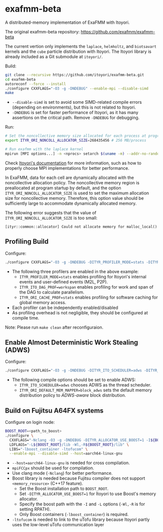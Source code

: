 # exafmm-beta

A distributed-memory implementation of ExaFMM with Itoyori.

The original exafmm-beta repository: https://github.com/exafmm/exafmm-beta

The current vertion only implements the `laplace`, `helmholtz`, and `biotsavart` kernels and the `cube` particle distribution with Itoyori.
The Itoyori library is already included as a Git submodule at `itoyori/`.

Build:
```sh
git clone --recursive https://github.com/itoyori/exafmm-beta.git
cd exafmm-beta
autoreconf --force --install
./configure CXXFLAGS="-O3 -g -DNDEBUG" --enable-mpi --disable-simd
make
```

- `--disable-simd` is set to avoid some SIMD-related compile errors (depending on environments), but this is not related to Itoyori.
- `-DNDEBUG` is set for faster performance of Itoyori, as it has many assertions on the critical path. Remove `-DNDEBUG` for debugging.

Run:
```sh
# Set the noncollective memory size allocated for each process at program startup
export ITYR_ORI_NONCOLL_ALLOCATOR_SIZE=268435456 # 256 MB/process

# Run exafmm with the laplace kernel
mpirun [MPI options...] -n <nprocs> setarch $(uname -m) --addr-no-randomize ./examples/laplace -v -D -n <n_bodies> [params...]
```

Check [Itoyori's documentation](https://github.com/itoyori/itoyori) for more information, such as how to properly choose MPI implementations for better performance.

In ExaFMM, data for each cell are dynamically allocated with the noncollective allocation policy.
The noncollective memory region is preallocated at program startup by default, and the option `ITYR_ORI_NONCOLL_ALLOCATOR_SIZE` is used to set the maximum allocation size for noncollective memory.
Therefore, this option value should be sufficiently large to accommodate dynamically allocated memory.

The following error suggests that the value of `ITYR_ORI_NONCOLL_ALLOCATOR_SIZE` is too small:
```
[ityr::common::allocator] Could not allocate memory for malloc_local()
```

## Profiling Build

Configure:
```sh
./configure CXXFLAGS="-O3 -g -DNDEBUG -DITYR_PROFILER_MODE=stats -DITYR_ITO_DAG_PROF=workspan -DITYR_ORI_CACHE_PROF=stats" --enable-mpi --disable-simd
```

- The following three profilers are enabled in the above example:
    - `ITYR_PROFILER_MODE=stats` enables profiling for Itoyori's internal events and user-defined events (M2L, P2P).
    - `ITYR_ITO_DAG_PROF=workspan` enables profiling for work and span of the DAG to calculate parallelism.
    - `ITYR_ORI_CACHE_PROF=stats` enables profiling for software caching for global memory access.
- Each profiler can be independently enabled/disabled
- As profiling overhead is not negligible, they should be configured at compile time.

Note: Please run `make clean` after reconfiguraion.

## Enable Almost Deterministic Work Stealing (ADWS)

Configure:
```sh
./configure CXXFLAGS="-O3 -g -DNDEBUG -DITYR_ITO_SCHEDULER=adws -DITYR_ORI_DEFAULT_MEM_MAPPER=block_adws" --enable-mpi --disable-simd
```

- The following compile options should be set to enable ADWS:
    - `ITYR_ITO_SCHEDULER=adws` chooses ADWS as the thread scheduler.
    - `ITYR_ORI_DEFAULT_MEM_MAPPER=block_adws` sets the default memory distribution policy to *ADWS-aware* block distribution.

## Build on Fujitsu A64FX systems

Configure on login node:
```sh
BOOST_ROOT=<path_to_boost>
./configure \
  CXXFLAGS="-Nclang -O3 -g -DNDEBUG -DITYR_ALLOCATOR_USE_BOOST=1 -I${BOOST_ROOT}/include" \
  LDFLAGS="-L${BOOST_ROOT}/lib -Wl,-R${BOOST_ROOT}/lib" \
  LIBS="-lboost_container -ltofucom" \
  --enable-mpi --disable-simd --host=aarch64-linux-gnu
```

- `--host=aarch64-linux-gnu` is needed for cross compilation.
- `mpiFCCpx` should be used for compilation.
- Use clang mode (`-Nclang`) for better performance.
- Boost library is needed because Fujitsu compiler does not support `<memory_resource>` (C++17 feature).
    - Set the Boost installation path to `BOOST_ROOT`.
    - Set `-DITYR_ALLOCATOR_USE_BOOST=1` for Itoyori to use Boost's memory allocator.
    - Specify the boost path with the `-I` and `-L` options (`-Wl,-R` is for setting RPATH).
    - Only Boost containers (`-lboost_container`) is required.
- `-ltofucom` is needed to link to the uTofu library because Itoyori partly uses the low-level uTofu communication layer
